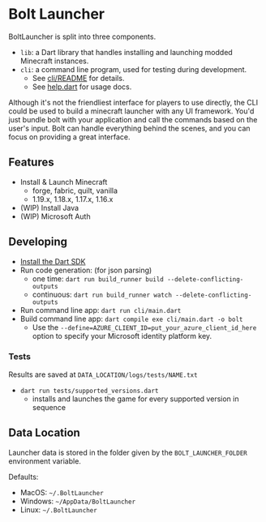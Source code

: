 # Bolt Launcher 

BoltLauncher is split into three components. 

- `lib`: a Dart library that handles installing and launching modded Minecraft instances. 
- `cli`: a command line program, used for testing during development.
    - See [cli/README](cli/README.md) for details.
    - See [help.dart](cli/commands/help.dart) for usage docs.

Although it's not the friendliest interface for players to use directly, the CLI could be used to build a minecraft launcher with any UI framework. You'd just bundle bolt with your application and call the commands based on the user's input. Bolt 
can handle everything behind the scenes, and you can focus on providing a great interface. 

## Features

- Install & Launch Minecraft
    - forge, fabric, quilt, vanilla
    - 1.19.x, 1.18.x, 1.17.x, 1.16.x
- (WIP) Install Java 
- (WIP) Microsoft Auth

## Developing 

- [Install the Dart SDK](https://dart.dev/get-dart)
- Run code generation: (for json parsing)
    - one time: `dart run build_runner build --delete-conflicting-outputs`
    - continuous: `dart run build_runner watch --delete-conflicting-outputs`
- Run command line app: `dart run cli/main.dart`
- Build command line app: `dart compile exe cli/main.dart -o bolt`
    - Use the `--define=AZURE_CLIENT_ID=put_your_azure_client_id_here` option to specify your Microsoft identity platform key. 

### Tests

Results are saved at `DATA_LOCATION/logs/tests/NAME.txt`

- `dart run tests/supported_versions.dart`
    - installs and launches the game for every supported version in sequence

## Data Location

Launcher data is stored in the folder given by the `BOLT_LAUNCHER_FOLDER` environment variable. 

Defaults:

- MacOS: `~/.BoltLauncher`
- Windows: `~/AppData/BoltLauncher`
- Linux: `~/.BoltLauncher`
